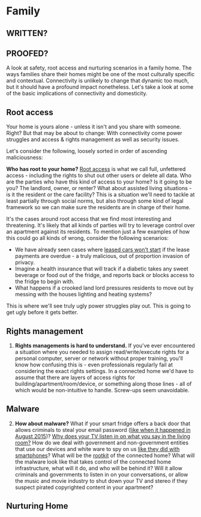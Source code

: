 # Family

## WRITTEN?
## PROOFED?

A look at safety, root access and nurturing scenarios in a family home. The ways families share their homes might be one of the most culturally specific and contextual. Connectivity is unlikely to change that dynamic too much, but it should have a profound impact nonetheless. Let's take a look at some of the basic implications of connectivity and domesticity.

## Root access

Your home is yours alone - unless it isn't and you share with someone. Right? But that may be about to change: With connectivity come power struggles and access & rights management as well as security issues.

Let's consider the following, loosely sorted in order of ascending maliciousness:

**Who has root to your home?** [Root access](https://en.wikipedia.org/wiki/Superuser) is what we call full, unfettered access - including the rights to shut out other users or delete all data. Who are the parties who have this kind of access to your home? Is it going to be you? The landlord, owner, or renter? What about assisted living situations - is it the resident or the care facility? This is a situation we'll need to tackle at least partially through social norms, but also through some kind of legal framework so we can make sure the residents are in charge of their home. 

It's the cases around root access that we find most interesting and threatening. It's likely that all kinds of parties will try to leverage control over an apartment against its residents. To mention just a few examples of how this could go all kinds of wrong, consider the following scenarios:

- We have already seen cases where [leased cars won't start](https://boingboing.net/2014/09/25/class-war-meets-the-war-on-gen.html) if the lease payments are overdue - a truly malicious, out of proportion invasion of privacy. 
- Imagine a health insurance that will track if a diabetic takes any sweet beverage or food out of the fridge, and reports back or blocks access to the fridge to begin with.
- What happens if a crooked land lord pressures residents to move out by messing with the houses lighting and heating systems?

This is where we'll see truly ugly power struggles play out. This is going to get ugly before it gets better.


## Rights management

1. **Rights managements is hard to understand.** If you've ever encountered a situation where you needed to assign read/write/execute rights for a personal computer, server or network without proper training, you'll know how confusing this is - even professionals regularly fail at considering the exact rights settings. In a connected home we'd have to assume that there are layers of access rights for building/apartment/room/device, or something along those lines - all of which would be non-intuitive to handle. Screw-ups seem unavoidable.

## Malware 

2. **How about malware?** What if your smart fridge offers a back door that allows criminals to steal your email password ([like when it happened in August 2015](http://bgr.com/2015/08/25/samsung-smart-fridge-hack-gmail/))? [Why does your TV listen in on what you say in the living room?](http://www.iflscience.com/technology/it-s-not-just-your-tv-listening-your-conversation) How do we deal with government and non-government entities that use our devices and white ware to spy on us [like they did with smartphones](http://www.techtimes.com/articles/28517/20150124/edward-snowden-apple-iphone-with-secret-ifeature-that-allows-government-to-spy-on-you.htm)? What will be the [rootkit](https://en.wikipedia.org/wiki/Rootkit) of the connected home? What will the malware look like that takes control of the connected home infrastructure, what will it do, and who will be behind it? Will it allow criminals and governments to listen in on your conversations, or allow the music and movie industry to shut down your TV and stereo if they suspect pirated copyrighted content in your apartment?


## Nurturing Home